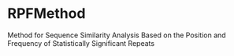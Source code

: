 # RPFMethod
Method for Sequence Similarity Analysis Based on the Position and Frequency of Statistically Significant Repeats
